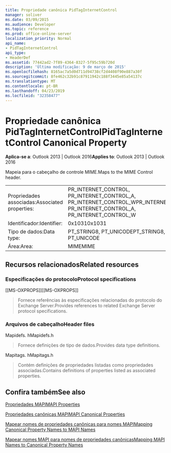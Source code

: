 ```yaml
---
title: Propriedade canônica PidTagInternetControl
manager: soliver
ms.date: 03/09/2015
ms.audience: Developer
ms.topic: reference
ms.prod: office-online-server
localization_priority: Normal
api_name:
- PidTagInternetControl
api_type:
- HeaderDef
ms.assetid: 77442ad2-7f89-4364-8327-5f95c59b720d
description: 'Última modificação: 9 de março de 2015'
ms.openlocfilehash: 8165ac7a5d0d711d94738cf2d4408f90e887a30f
ms.sourcegitcommit: 8fe462c32b91c87911942c188f3445e85a54137c
ms.translationtype: MT
ms.contentlocale: pt-BR
ms.lasthandoff: 04/23/2019
ms.locfileid: "32358477"
---
```

# <a name="pidtaginternetcontrol-canonical-property"></a><span data-ttu-id="701a2-103">Propriedade canônica PidTagInternetControl</span><span class="sxs-lookup"><span data-stu-id="701a2-103">PidTagInternetControl Canonical Property</span></span>

  
  
<span data-ttu-id="701a2-104">**Aplica-se a**: Outlook 2013 | Outlook 2016</span><span class="sxs-lookup"><span data-stu-id="701a2-104">**Applies to**: Outlook 2013 | Outlook 2016</span></span> 
  
<span data-ttu-id="701a2-105">Mapeia para o cabeçalho de controle MIME.</span><span class="sxs-lookup"><span data-stu-id="701a2-105">Maps to the MIME Control header.</span></span>
  
|||
|:-----|:-----|
|<span data-ttu-id="701a2-106">Propriedades associadas:</span><span class="sxs-lookup"><span data-stu-id="701a2-106">Associated properties:</span></span>  <br/> |<span data-ttu-id="701a2-107">PR_INTERNET_CONTROL, PR_INTERNET_CONTROL_A, PR_INTERNET_CONTROL_W</span><span class="sxs-lookup"><span data-stu-id="701a2-107">PR_INTERNET_CONTROL, PR_INTERNET_CONTROL_A, PR_INTERNET_CONTROL_W</span></span>  <br/> |
|<span data-ttu-id="701a2-108">Identificador:</span><span class="sxs-lookup"><span data-stu-id="701a2-108">Identifier:</span></span>  <br/> |<span data-ttu-id="701a2-109">0x1031</span><span class="sxs-lookup"><span data-stu-id="701a2-109">0x1031</span></span>  <br/> |
|<span data-ttu-id="701a2-110">Tipo de dados:</span><span class="sxs-lookup"><span data-stu-id="701a2-110">Data type:</span></span>  <br/> |<span data-ttu-id="701a2-111">PT_STRING8, PT_UNICODE</span><span class="sxs-lookup"><span data-stu-id="701a2-111">PT_STRING8, PT_UNICODE</span></span>  <br/> |
|<span data-ttu-id="701a2-112">Área:</span><span class="sxs-lookup"><span data-stu-id="701a2-112">Area:</span></span>  <br/> |<span data-ttu-id="701a2-113">MIME</span><span class="sxs-lookup"><span data-stu-id="701a2-113">MIME</span></span>  <br/> |
   
## <a name="related-resources"></a><span data-ttu-id="701a2-114">Recursos relacionados</span><span class="sxs-lookup"><span data-stu-id="701a2-114">Related resources</span></span>

### <a name="protocol-specifications"></a><span data-ttu-id="701a2-115">Especificações do protocolo</span><span class="sxs-lookup"><span data-stu-id="701a2-115">Protocol specifications</span></span>

<span data-ttu-id="701a2-116">[[MS-OXPROPS]]</span><span class="sxs-lookup"><span data-stu-id="701a2-116">[[MS-OXPROPS]]</span></span> 
  
> <span data-ttu-id="701a2-117">Fornece referências às especificações relacionadas do protocolo do Exchange Server.</span><span class="sxs-lookup"><span data-stu-id="701a2-117">Provides references to related Exchange Server protocol specifications.</span></span>
    
### <a name="header-files"></a><span data-ttu-id="701a2-118">Arquivos de cabeçalho</span><span class="sxs-lookup"><span data-stu-id="701a2-118">Header files</span></span>

<span data-ttu-id="701a2-119">Mapidefs. h</span><span class="sxs-lookup"><span data-stu-id="701a2-119">Mapidefs.h</span></span>
  
> <span data-ttu-id="701a2-120">Fornece definições de tipo de dados.</span><span class="sxs-lookup"><span data-stu-id="701a2-120">Provides data type definitions.</span></span>
    
<span data-ttu-id="701a2-121">Mapitags. h</span><span class="sxs-lookup"><span data-stu-id="701a2-121">Mapitags.h</span></span>
  
> <span data-ttu-id="701a2-122">Contém definições de propriedades listadas como propriedades associadas.</span><span class="sxs-lookup"><span data-stu-id="701a2-122">Contains definitions of properties listed as associated properties.</span></span>
    
## <a name="see-also"></a><span data-ttu-id="701a2-123">Confira também</span><span class="sxs-lookup"><span data-stu-id="701a2-123">See also</span></span>



[<span data-ttu-id="701a2-124">Propriedades MAPI</span><span class="sxs-lookup"><span data-stu-id="701a2-124">MAPI Properties</span></span>](mapi-properties.md)
  
[<span data-ttu-id="701a2-125">Propriedades canônicas MAPI</span><span class="sxs-lookup"><span data-stu-id="701a2-125">MAPI Canonical Properties</span></span>](mapi-canonical-properties.md)
  
[<span data-ttu-id="701a2-126">Mapear nomes de propriedades canônicas para nomes MAPI</span><span class="sxs-lookup"><span data-stu-id="701a2-126">Mapping Canonical Property Names to MAPI Names</span></span>](mapping-canonical-property-names-to-mapi-names.md)
  
[<span data-ttu-id="701a2-127">Mapear nomes MAPI para nomes de propriedades canônicas</span><span class="sxs-lookup"><span data-stu-id="701a2-127">Mapping MAPI Names to Canonical Property Names</span></span>](mapping-mapi-names-to-canonical-property-names.md)

